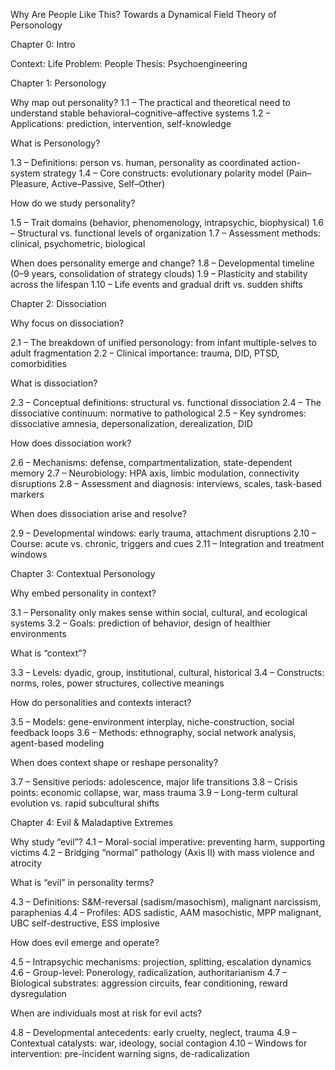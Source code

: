 Why Are People Like This?
Towards a Dynamical Field Theory of Personology

Chapter 0: Intro

Context: Life
Problem: People
Thesis: Psychoengineering

Chapter 1: Personology

Why map out personality?
1.1 – The practical and theoretical need to understand stable behavioral–cognitive–affective systems
1.2 – Applications: prediction, intervention, self-knowledge

What is Personology?

1.3 – Definitions: person vs. human, personality as coordinated action-system strategy
1.4 – Core constructs: evolutionary polarity model (Pain–Pleasure, Active–Passive, Self–Other)

How do we study personality?

1.5 – Trait domains (behavior, phenomenology, intrapsychic, biophysical)
1.6 – Structural vs. functional levels of organization
1.7 – Assessment methods: clinical, psychometric, biological

When does personality emerge and change?
1.8 – Developmental timeline (0–9 years, consolidation of strategy clouds)
1.9 – Plasticity and stability across the lifespan
1.10 – Life events and gradual drift vs. sudden shifts


Chapter 2: Dissociation

Why focus on dissociation?

2.1 – The breakdown of unified personology: from infant multiple-selves to adult fragmentation
2.2 – Clinical importance: trauma, DID, PTSD, comorbidities

What is dissociation?

2.3 – Conceptual definitions: structural vs. functional dissociation
2.4 – The dissociative continuum: normative to pathological
2.5 – Key syndromes: dissociative amnesia, depersonalization, derealization, DID

How does dissociation work?

2.6 – Mechanisms: defense, compartmentalization, state-dependent memory
2.7 – Neurobiology: HPA axis, limbic modulation, connectivity disruptions
2.8 – Assessment and diagnosis: interviews, scales, task-based markers

When does dissociation arise and resolve?

2.9 – Developmental windows: early trauma, attachment disruptions
2.10 – Course: acute vs. chronic, triggers and cues
2.11 – Integration and treatment windows

Chapter 3: Contextual Personology

Why embed personality in context?

3.1 – Personality only makes sense within social, cultural, and ecological systems
3.2 – Goals: prediction of behavior, design of healthier environments

What is “context”?

3.3 – Levels: dyadic, group, institutional, cultural, historical
3.4 – Constructs: norms, roles, power structures, collective meanings

How do personalities and contexts interact?

3.5 – Models: gene-environment interplay, niche-construction, social feedback loops
3.6 – Methods: ethnography, social network analysis, agent-based modeling

When does context shape or reshape personality?

3.7 – Sensitive periods: adolescence, major life transitions
3.8 – Crisis points: economic collapse, war, mass trauma
3.9 – Long-term cultural evolution vs. rapid subcultural shifts

Chapter 4: Evil & Maladaptive Extremes

Why study “evil”?
4.1 – Moral-social imperative: preventing harm, supporting victims
4.2 – Bridging “normal” pathology (Axis II) with mass violence and atrocity

What is “evil” in personality terms?

4.3 – Definitions: S&M-reversal (sadism/masochism), malignant narcissism, paraphenias
4.4 – Profiles: ADS sadistic, AAM masochistic, MPP malignant, UBC self-destructive, ESS implosive

How does evil emerge and operate?

4.5 – Intrapsychic mechanisms: projection, splitting, escalation dynamics
4.6 – Group-level: Ponerology, radicalization, authoritarianism
4.7 – Biological substrates: aggression circuits, fear conditioning, reward dysregulation

When are individuals most at risk for evil acts?

4.8 – Developmental antecedents: early cruelty, neglect, trauma
4.9 – Contextual catalysts: war, ideology, social contagion
4.10 – Windows for intervention: pre-incident warning signs, de-radicalization